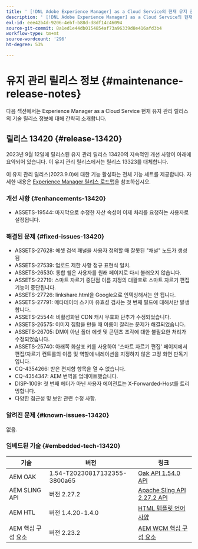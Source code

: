 ```yaml
---
title: ' [!DNL Adobe Experience Manager] as a Cloud Service의 현재 유지 관리 릴리스 정보입니다.'
description: ' [!DNL Adobe Experience Manager] as a Cloud Service의 현재 유지 관리 릴리스 정보입니다.'
exl-id: eee42b4d-9206-4ebf-b88d-d8df14c46094
source-git-commit: 8a1ed1e44db0154854af73a96339d8e416afd3b4
workflow-type: tm+mt
source-wordcount: '296'
ht-degree: 53%

---
```


# 유지 관리 릴리스 정보 {#maintenance-release-notes}

다음 섹션에서는 Experience Manager as a Cloud Service 현재 유지 관리 릴리스의 기술 릴리스 정보에 대해 간략히 소개합니다.

## 릴리스 13420 {#release-13420}

2023년 9월 12일에 릴리스된 유지 관리 릴리스 13420의 지속적인 개선 사항이 아래에 요약되어 있습니다. 이 유지 관리 릴리스에서는 릴리스 13323를 대체합니다.

이 유지 관리 릴리스(2023.9.0)에 대한 기능 활성화는 전체 기능 세트를 제공합니다. 자세한 내용은 [Experience Manager 릴리스 로드맵](https://experienceleague.adobe.com/docs/experience-manager-release-information/aem-release-updates/update-releases-roadmap.html)을 참조하십시오.

### 개선 사항 {#enhancements-13420}

- ASSETS-19544: 마지막으로 수정한 자산 속성이 이제 처리를 요청하는 사용자로 설정됩니다.

### 해결된 문제 {#fixed-issues-13420}

- ASSETS-27628: 에셋 검색 패널을 사용자 정의할 때 잘못된 &quot;채널&quot; 노드가 생성됨
- ASSETS-27539: 업로드 제한 사항 정규 표현식 일치.
- ASSETS-26530: 통합 쉘은 사용자를 원래 페이지로 다시 불러오지 않습니다.
- ASSETS-22719: 스마트 자르기 중단점 이름 지정의 대괄호로 스마트 자르기 편집 기능이 중단됩니다.
- ASSETS-27726: linkshare.html을 Google으로 인덱싱해서는 안 됩니다.
- ASSETS-27791: 메타데이터 스키마 유효성 검사는 첫 번째 필드에 대해서만 발생합니다.
- ASSETS-25544: 비활성화된 CDN 캐시 무효화 단추가 수정되었습니다.
- ASSETS-26575: 이미지 집합을 만들 때 이름이 잘리는 문제가 해결되었습니다.
- ASSETS-26705: DM이 아닌 폴더 에셋 및 콘텐츠 조각에 대한 불필요한 처리가 수정되었습니다.
- ASSETS-25740: 아래쪽 화살표 키를 사용하여 &#39;스마트 자르기 편집&#39; 페이지에서 편집/자르기 컨트롤의 이름 및 역할에 내레이션을 지정하지 않은 고정 화면 판독기입니다.
- CQ-4354266: 받은 편지함 항목을 열 수 없습니다.
- CQ-4354347: AEM 번역을 업데이트했습니다.
- DISP-1009: 첫 번째 헤더가 아닌 사용자 에이전트는 X-Forwarded-Host를 트리밍합니다.
- 다양한 접근성 및 보안 관련 수정 사항.

### 알려진 문제 {#known-issues-13420}

없음.

### 임베드된 기술 {#embedded-tech-13420}

| 기술 | 버전 | 링크 |
|---|---|---|
| AEM OAK | 1.54-T20230817132355-3800a65 | [Oak API 1.54.0 API](https://www.javadoc.io/doc/org.apache.jackrabbit/oak-api/1.54.0/index.html) |
| AEM SLING API | 버전 2.27.2 | [Apache Sling API 2.27.2 API](https://www.javadoc.io/doc/org.apache.sling/org.apache.sling.api/latest/index.html) |
| AEM HTL | 버전 1.4.20-1.4.0 | [HTML 템플릿 언어 사양](https://github.com/adobe/htl-spec) |
| AEM 핵심 구성 요소 | 버전 2.23.2 | [AEM WCM 핵심 구성 요소](https://github.com/adobe/aem-core-wcm-components) |
